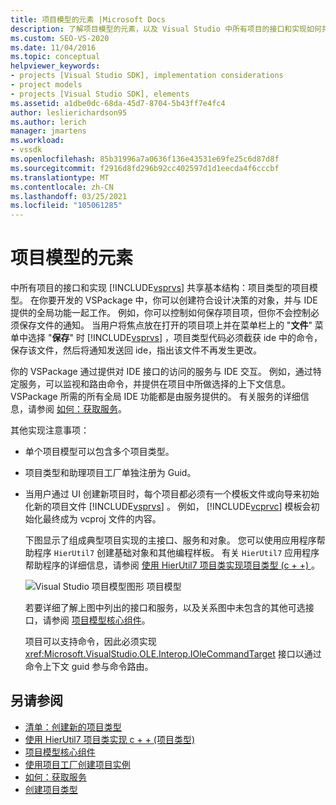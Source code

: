 ```yaml
---
title: 项目模型的元素 |Microsoft Docs
description: 了解项目模型的元素，以及 Visual Studio 中所有项目的接口和实现如何共享基本结构。
ms.custom: SEO-VS-2020
ms.date: 11/04/2016
ms.topic: conceptual
helpviewer_keywords:
- projects [Visual Studio SDK], implementation considerations
- project models
- projects [Visual Studio SDK], elements
ms.assetid: a1dbe0dc-68da-45d7-8704-5b43ff7e4fc4
author: leslierichardson95
ms.author: lerich
manager: jmartens
ms.workload:
- vssdk
ms.openlocfilehash: 85b31996a7a0636f136e43531e69fe25c6d87d8f
ms.sourcegitcommit: f2916d8fd296b92cc402597d1d1eecda4f6cccbf
ms.translationtype: MT
ms.contentlocale: zh-CN
ms.lasthandoff: 03/25/2021
ms.locfileid: "105061285"
---
```

# <a name="elements-of-a-project-model"></a>项目模型的元素
中所有项目的接口和实现 [!INCLUDE[vsprvs](../../code-quality/includes/vsprvs_md.md)] 共享基本结构：项目类型的项目模型。 在你要开发的 VSPackage 中，你可以创建符合设计决策的对象，并与 IDE 提供的全局功能一起工作。 例如，你可以控制如何保存项目项，但你不会控制必须保存文件的通知。 当用户将焦点放在打开的项目项上并在菜单栏上的 "**文件**" 菜单中选择 "**保存**" 时 [!INCLUDE[vsprvs](../../code-quality/includes/vsprvs_md.md)] ，项目类型代码必须截获 ide 中的命令，保存该文件，然后将通知发送回 ide，指出该文件不再发生更改。

 你的 VSPackage 通过提供对 IDE 接口的访问的服务与 IDE 交互。 例如，通过特定服务，可以监视和路由命令，并提供在项目中所做选择的上下文信息。 VSPackage 所需的所有全局 IDE 功能都是由服务提供的。 有关服务的详细信息，请参阅 [如何：获取服务](../../extensibility/how-to-get-a-service.md)。

 其他实现注意事项：

- 单个项目模型可以包含多个项目类型。

- 项目类型和助理项目工厂单独注册为 Guid。

- 当用户通过 UI 创建新项目时，每个项目都必须有一个模板文件或向导来初始化新的项目文件 [!INCLUDE[vsprvs](../../code-quality/includes/vsprvs_md.md)] 。 例如， [!INCLUDE[vcprvc](../../code-quality/includes/vcprvc_md.md)] 模板会初始化最终成为 vcproj 文件的内容。

  下图显示了组成典型项目实现的主接口、服务和对象。 您可以使用应用程序帮助程序 `HierUtil7` 创建基础对象和其他编程样板。 有关 `HierUtil7` 应用程序帮助程序的详细信息，请参阅 [使用 HierUtil7 项目类实现项目类型 (c + +) ](/previous-versions/bb166212(v=vs.100))。

  ![Visual Studio 项目模型图形](../../extensibility/internals/media/vsprojectmodel.gif "vsProjectModel") 项目模型

  若要详细了解上图中列出的接口和服务，以及关系图中未包含的其他可选接口，请参阅 [项目模型核心组件](../../extensibility/internals/project-model-core-components.md)。

  项目可以支持命令，因此必须实现 <xref:Microsoft.VisualStudio.OLE.Interop.IOleCommandTarget> 接口以通过命令上下文 guid 参与命令路由。

## <a name="see-also"></a>另请参阅
- [清单：创建新的项目类型](../../extensibility/internals/checklist-creating-new-project-types.md)
- [使用 HierUtil7 项目类实现 c + + (项目类型) ](/previous-versions/bb166212(v=vs.100))
- [项目模型核心组件](../../extensibility/internals/project-model-core-components.md)
- [使用项目工厂创建项目实例](../../extensibility/internals/creating-project-instances-by-using-project-factories.md)
- [如何：获取服务](../../extensibility/how-to-get-a-service.md)
- [创建项目类型](../../extensibility/internals/creating-project-types.md)